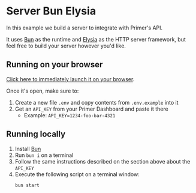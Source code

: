 # Server Bun Elysia

In this example we build a server to integrate with Primer's API.

It uses [Bun](https://bun.sh) as the runtime and [Elysia](https://elysiajs.com/) as the HTTP server framework, but feel free to build your server however you'd like.

## Running on your browser

[Click here to immediately launch it on your browser](https://stackblitz.com/github/primer-io/checkout-web/tree/main/examples/server-bun-elysia).

Once it's open, make sure to:

1. Create a new file `.env` and copy contents from `.env.example` into it
2. Get an `API_KEY` from your Primer Dashboard and paste it there
   - Example: `API_KEY=1234-foo-bar-4321`

## Running locally

1. Install [Bun](https://bun.sh)
2. Run `bun i` on a terminal
3. Follow the same instructions described on the section above about the `API_KEY`
4. Execute the following script on a terminal window:
   ```sh
   bun start
   ```
